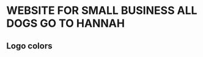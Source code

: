 # WEBSITE FOR SMALL BUSINESS ALL DOGS GO TO HANNAH #

## Logo colors ##

<!-- Light Cyan - #5EB9BE
Dark Cyan - #39867E
Forest Green - #042614 -->